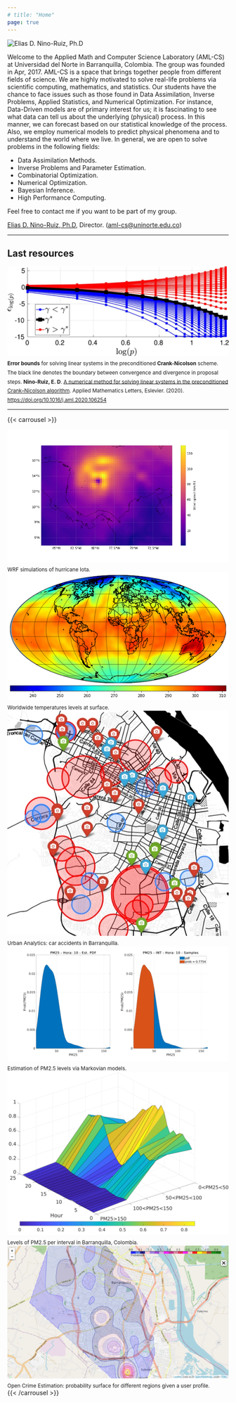 ```yaml
---
# title: "Home"
page: true
---
```


<img class="image-right" src="images/elias-niño-director.jpg" alt="Elias D. Nino-Ruiz, Ph.D"/>

Welcome to the Applied Math and Computer Science Laboratory (AML-CS) at Universidad del Norte in Barranquilla, Colombia. The group was founded in Apr, 2017. AML-CS is a space that brings together people from different fields of science. We are highly motivated to solve real-life problems via scientific computing, mathematics, and statistics. Our students have the chance to face issues such as those found in Data Assimilation, Inverse Problems, Applied Statistics, and Numerical Optimization. For instance, Data-Driven models are of primary interest for us; it is fascinating to see what data can tell us about the underlying (physical) process. In this manner, we can forecast based on our statistical knowledge of the process. Also, we employ numerical models to predict physical phenomena and to understand the world where we live. In general, we are open to solve problems in the following fields:

- Data Assimilation Methods.
- Inverse Problems and Parameter Estimation.
- Combinatorial Optimization.
- Numerical Optimization.
- Bayesian Inference.
- High Performance Computing.

Feel free to contact me if you want to be part of my group.

[Elias D. Nino-Ruiz, Ph.D](https://sites.google.com/vt.edu/eliasn/), Director. (aml-cs@uninorte.edu.co)

---
## Last resources

<div class="item">
  <img src="images/error-bounds.jpg" alt="Error bounds for solving linear systems in the preconditioned Crank-Nicolson scheme"/>
  <sub>
    <b>Error bounds</b> for solving linear systems in the preconditioned <b>Crank-Nicolson</b> scheme. The black line denotes the boundary between convergence and divergence in proposal steps. <b>Nino-Ruiz, E. D</b>. <u>A numerical method for solving linear systems in the preconditioned Crank–Nicolson algorithm</u>. Applied Mathematics Letters, Eslevier. (2020).
    <a href="https://doi.org/10.1016/j.aml.2020.106254" target="_blank">https://doi.org/10.1016/j.aml.2020.106254</a>
  </sub>
</div>

---

{{< carrousel >}}
  <div class="item">
    <img src="images/iota-simulation.gif" alt="WRF simulations of hurricane Iota"/>
		<sub>
			WRF simulations of hurricane Iota.
		</sub>
  </div>
  <div class="item">
    <img src="images/worldwide-temperatures.png" alt="Worldwide temperatures levels at surface"/>
		<sub>
			Worldwide temperatures levels at surface.
		</sub>
  </div>
  <div class="item">
    <img src="images/urban-analytics.jpg" alt="Urban Analytics: car accidents in Barranquilla"/>
		<sub>
			Urban Analytics: car accidents in Barranquilla.
		</sub>
  </div>
  <div class="item">
    <img src="images/estimation-of-PM2.png" alt="Estimation of PM2.5 levels via Markovian models"/>
		<sub>
			Estimation of PM2.5 levels via Markovian models.
		</sub>
  </div>
  <div class="item">
    <img src="images/levels-of-PM2.5.jpg" alt="Levels of PM2.5 per interval in Barranquilla, Colombia."/>
		<sub>
			Levels of PM2.5 per interval in Barranquilla, Colombia.
		</sub>
  </div>
  <div class="item">
    <img src="images/open-crime-estimation.png" alt="Open Crime Estimation: probability surface for different regions given a user profile."/>
		<sub>
			Open Crime Estimation: probability surface for different regions given a user profile.
		</sub>
  </div>
{{< /carrousel >}}
